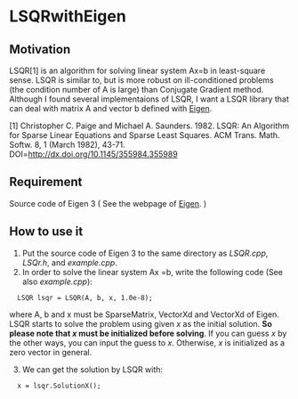 # LSQRwithEigen

## Motivation
LSQR[1] is an algorithm for solving linear system Ax=b in least-square sense. LSQR is similar to, but is more robust on ill-conditioned problems (the condition number of A is large) than Conjugate Gradient method. Although I found several implementaions of LSQR, I want a LSQR library that can deal with matrix A and vector b defined with [Eigen](http://eigen.tuxfamily.org/index.php). 

[1] Christopher C. Paige and Michael A. Saunders. 1982. LSQR: An Algorithm for Sparse Linear Equations and Sparse Least Squares. ACM Trans. Math. Softw. 8, 1 (March 1982), 43-71. DOI=http://dx.doi.org/10.1145/355984.355989


## Requirement
Source code of Eigen 3 
( See the webpage of [Eigen](http://eigen.tuxfamily.org/index.php). )

## How to use it

1. Put the source code of Eigen 3 to the same directory as *LSQR.cpp*, *LSQr.h*, and *example.cpp*.
2. In order to solve the linear system Ax =b, write the following code (See also *example.cpp*):

  ```
    LSQR lsqr =	LSQR(A, b, x, 1.0e-8);
  ```
  where A, b and x must be SparseMatrix<double>, VectorXd and VectorXd of Eigen. LSQR starts to solve the problem using given *x* as the initial solution. **So please note that *x* must be initialized before solving**. If you can guess *x* by the other ways, you can input the guess to *x*. Otherwise, *x* is initialized as a zero vector in general.
  
3. We can get the solution by LSQR with:

  ```
    x =	lsqr.SolutionX();
  ```


